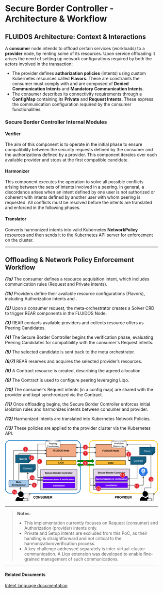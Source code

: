 # Secure Border Controller - Architecture & Workflow

## FLUIDOS Architecture: Context & Interactions

A **consumer** node intends to offload certain services (workloads) to a **provider** node, by renting some of its resources. Upon service offloading it arises the need of setting up network configurations required by both the actors involved in the transaction:
- The provider defines **authorization policies** (intents) using custom Kubernetes resources called **Flavors**. These are constraints the consumer must comply with and are composed of **Denied Communication Intents** and  **Mandatory Communication Intents**.
- The consumer describes its connectivity requirements through a **ConfigMap** containing its **Private** and **Request Intents**. These express the communication configuration required by the consumer functionalities.

### Secure Border Controller Internal Modules

#### Verifier 
The aim of this component is to operate in the initial phase to ensure compatibility between the security requests defined by the consumer and the authorizations defined by a provider. This component iterates over each available provider and stops at the first compatible candidate.

#### Harmonizer
This component executes the operation to solve all possible conflicts arising between the sets of intents involved in a peering. In general, a discordance arises when an intent defined by one user is not authorized or coherent with intents defined by another user with whom peering is requested. All conflicts must be resolved before the intents are translated and enforced in the following phases. 

#### Translator
Converts harmonized intents into valid Kubernetes **NetworkPolicy** resources and then sends it to the Kubernetes API server for enforcement on the cluster.

---


## Offloading & Network Policy Enforcement Workflow 
***(1a)*** The consumer defines a resource acquisition intent, which includes communication rules (Request and Private intents).

***(1b)*** Providers define their available resource configurations (Flavors), including Authorization intents and .

***(2)*** Upon a consumer request, the meta-orchestrator creates a Solver CRD to trigger REAR components in the FLUIDOS Node.

***(3)*** REAR contacts available providers and collects resource offers as Peering Candidates.

***(4)*** The Secure Border Controller begins the verification phase, evaluating Peering Candidates for compatibility with the consumer's Request intents.

***(5)*** The selected candidate is sent back to the meta orchestrator.

***(6/7)*** REAR reserves and acquires the selected provider’s resources.

***(8)*** A Contract resource is created, describing the agreed allocation.

***(9)*** The Contract is used to configure peering leveraging Liqo.

***(10)*** The consumer’s Request intents (in a config map) are shared with the provider and kept synchronized via the Contract.

***(11)*** Once offloading begins, the Secure Border Controller enforces initial isolation rules and harmonizes intents between consumer and provider.

***(12)*** Harmonized intents are translated into Kubernetes Network Policies.

***(13)*** These policies are applied to the provider cluster via the Kubernetes API.



![Workflow Description](images/workflow_description.png)

---


> **Notes**:
>- This implementation currently focuses on Request (consumer) and Authorization (provider) intents only.
>- Private and Setup intents are excluded from this PoC, as their handling is straightforward and not critical to the harmonization/verification process.
>- A key challenge addressed separately is inter-virtual-cluster communication. A Liqo extension was developed to enable fine-grained management of such communications.

--- 
#### Related Documents
[Intent language documentation](./intent-mspl.md)
